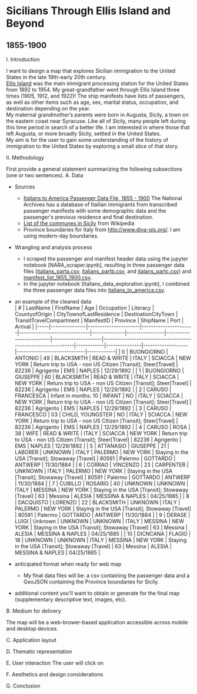 # Sicilians Through Ellis Island and Beyond  
## 1855-1900

I. Introduction

I want to design a map that explores Sicilian immigration to the United States in the late 19th-early 20th century.   
[Ellis Island](https://www.nps.gov/elis/index.htm) was the main immigrant processing station for the United States from 1892 to 1954. My great-grandfather went through Ellis Island three times (1905, 1912, and 1922)! The ship manifests have lists of passengers, as well as other items such as age, sex, marital status, occupation, and destination depending on the year.  
My maternal grandmother’s parents were born in Augusta, Sicily, a town on the eastern coast near Syracuse. Like all of Sicily, many people left during this time period in search of a better life. I am interested in where those that left Augusta, or more broadly Sicily, settled in the United States.  
My aim is for the user to gain some understanding of the history of immigration to the United States by exploring a small slice of that story. 
  
II. Methodology

First provide a general statement summarizing the following subsections (one or two sentences).
 A. Data

+ Sources
    + [Italians to America Passenger Data File, 1855 - 1900](https://aad.archives.gov/aad/series-description.jsp?s=4433&cat=GP44&bc=,sl&col=1002) The National Archives has a database of Itailian immigrants from transcribed passenger manifests with some demographic data and the passenger's previous residence and final destination.
    + [List of the communes in Sicily](https://en.wikipedia.org/wiki/List_of_communes_of_Sicily) from Wikipedia
    + Province boundaries for Italy from http://www.diva-gis.org/. I am using modern-day boundaries.

+ Wrangling and analysis process
    + I scraped the passenger and manifest header data using the jupyter notebook [NARA_scraper.ipynb], resulting in three passenger data files ([italians_parta.csv](data/italians_parta.csv), [italians_partb.csv](data/italians_partb.csv), and [italans_partc.csv](data/italians_partc.csv)) and [manifest_list_1855_1900.csv](data/manifest_list_1855_1900.csv).  
    + In the jupyter notebook [Italians_data_exploration.ipynb], I combined the three passenger data files into [italians_to_america.csv](data/italians_to_america.csv). 
+ an example of the cleaned data  
|  #  | LastName | FirstName | Age | Occupation | Literacy | CountyofOrigin | CityTownofLastResidence | DestinationCityTown | TransitTravelCompartment | ManifestID | Province | ShipName | Port | Arrival |
|-----|---------------|----------------------|----------------------|------------------------------|--------------|----------------|-------------------------|---------------------|--------------------------------------------------------------|------------|---------------|-------------------|-----------------------------|------------|
| 0   | BUONGIORNO    | ANTONIO              | 49                   | BLACKSMITH                   | READ & WRITE | ITALY          | SCIACCA                 | NEW YORK            | Return trip to USA - non US Citizen [Transit]; Steer[Travel] | 82236      | Agrigento     | EMS               | NAPLES                      | 12/29/1892 |
| 1   | BUONGIORNO    | GIUSEPPE             | 60                   | BLACKSMITH                   | READ & WRITE | ITALY          | SCIACCA                 | NEW YORK            | Return trip to USA - non US Citizen [Transit]; Steer[Travel] | 82236      | Agrigento     | EMS               | NAPLES                      | 12/29/1892 |
| 2   | CARUSO        | FRANCESCA            | Infant in months: 10 | INFANT                       | NO           | ITALY          | SCIACCA                 | NEW YORK            | Return trip to USA - non US Citizen [Transit]; Steer[Travel] | 82236      | Agrigento     | EMS               | NAPLES                      | 12/29/1892 |
| 3   | CARUSO        | FRANCESCO            | 03                   | CHILD, YOUNGSTER             | NO           | ITALY          | SCIACCA                 | NEW YORK            | Return trip to USA - non US Citizen [Transit]; Steer[Travel] | 82236      | Agrigento     | EMS               | NAPLES                      | 12/29/1892 |
| 4   | CARUSO        | ROSA                 | 38                   | WIFE                         | READ & WRITE | ITALY          | SCIACCA                 | NEW YORK            | Return trip to USA - non US Citizen [Transit]; Steer[Travel] | 82236      | Agrigento     | EMS               | NAPLES                      | 12/29/1892 |
| 5   | ATTANASIO     | GIUSEPPE             | 21                   | LABORER                      | UNKNOWN      | ITALY          | PALERMO                 | NEW YORK            | Staying in the USA [Transit]; Stowaway [Travel]              | 80591      | Palermo       | GOTTARDO          | ANTWERP                     | 11/30/1884 |
| 6   | CORRAO        | VINCENZO             | 23                   | CARPENTER                    | UNKNOWN      | ITALY          | PALERMO                 | NEW YORK            | Staying in the USA [Transit]; Stowaway [Travel]              | 80591      | Palermo       | GOTTARDO          | ANTWERP                     | 11/30/1884 |
| 7   | CUBILLO       | ROSARIO              | 40                   | UNKNOWN                      | UNKNOWN      | ITALY          | MESSINA                 | NEW YORK            | Staying in the USA [Transit]; Stowaway [Travel]              | 63         | Messina       | ALESIA            | MESSINA & NAPLES            | 04/25/1885 |
| 8   | DACQUISTO     | LORENZO              | 22                   | BLACKSMITH                   | UNKNOWN      | ITALY          | PALERMO                 | NEW YORK            | Staying in the USA [Transit]; Stowaway [Travel]              | 80591      | Palermo       | GOTTARDO          | ANTWERP                     | 11/30/1884 |
| 9   | DERASE        | LUIGI                | Unknown              | UNKNOWN                      | UNKNOWN      | ITALY          | MESSINA                 | NEW YORK            | Staying in the USA [Transit]; Stowaway [Travel]              | 63         | Messina       | ALESIA            | MESSINA & NAPLES            | 04/25/1885 |
| 10  | DICNCANA      | FLAGIO               | 18                   | UNKNOWN                      | UNKNOWN      | ITALY          | MESSINA                 | NEW YORK            | Staying in the USA [Transit]; Stowaway [Travel]              | 63         | Messina       | ALESIA            | MESSINA & NAPLES            | 04/25/1885 |
 
+ anticipated format when ready for web map
  + My final data files will be: a csv containing the passenger data and a GeoJSON containing the Province boundaries for Sicily.
+ additional content you'll want to obtain or generate for the final map (supplementary descriptive text, images, etc).

 B. Medium for delivery
 
 The map will be a web-brower-based application accessible across mobile and desktop devices. 

 C. Application layout
 
 D. Thematic representation 
 
 E. User interaction
 The user will click on 

 F. Aesthetics and design considerations  
 
 G. Conclusion
